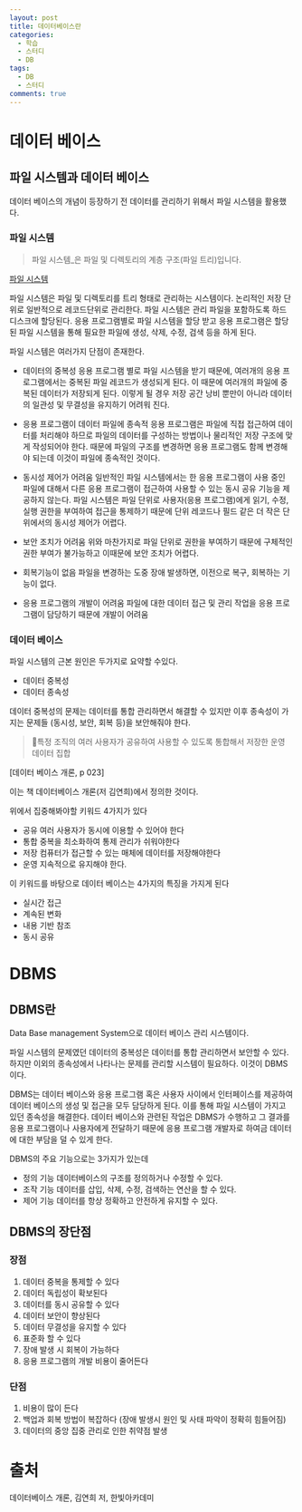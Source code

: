 ```yaml
---
layout: post
title: 데이터베이스란
categories:
  - 학습
  - 스터디
  - DB
tags:
  - DB
  - 스터디
comments: true
---
```

# 데이터 베이스

## 파일 시스템과 데이터 베이스

데이터 베이스의 개념이 등장하기 전 데이터를 관리하기 위해서 파일 시스템을 활용했다.
### 파일 시스템

> 파일 시스템_은 파일 및 디렉토리의 계층 구조(파일 트리)입니다.

[파일 시스템](https://www.ibm.com/docs/ko/aix/7.2?topic=management-file-systems)

파일 시스템은 파일 및 디렉토리를 트리 형태로 관리하는 시스템이다. 논리적인 저장 단위로 일반적으로 레코드단위로 관리한다. 파일 시스템은 관리 파일을 포함하도록 하드 디스크에 할당된다. 응용 프로그램별로 파일 시스템을 할당 받고 응용 프로그램은 할당된 파일 시스템을 통해 필요한 파일에 생성, 삭제, 수정, 검색 등을 하게 된다.

파일 시스템은 여러가지 단점이 존재한다.

- 데이터의 중복성
  응용 프로그램 별로 파일 시스템을 받기 때문에, 여러개의 응용 프로그램에서는 중복된 파일 레코드가 생성되게 된다. 이 때문에 여러개의 파일에 중복된 데이터가 저장되게 된다. 이렇게 될 경우 저장 공간 낭비 뿐만이 아니라 데이터의 일관성 및 무결성을 유지하기 어려워 진다.
  
- 응용 프로그램이 데이터 파일에 종속적
  응용 프로그램은 파일에 직접 접근하여 데이터를 처리해야 하므로 파일의 데이터를 구성하는 방법이나 물리적인 저장 구조에 맞게 작성되어야 한다. 때문에 파일의 구조를 변경하면 응용 프로그램도 함께 변경해야 되는데 이것이 파일에 종속적인 것이다.
  
- 동시성 제어가 어려움
  일반적인 파일 시스템에서는 한 응용 프로그램이 사용 중인 파일에 대해서 다른 응용 프로그램이 접근하여 사용할 수 있는 동시 공유 기능을 제공하지 않는다.
  파일 시스템은 파일 단위로 사용자(응용 프로그램)에게 읽기, 수정, 실행 권한을 부여하여 접근을 통제하기 때문에 단위 레코드나 필드 같은 더 작은 단위에서의 동시성 제어가 어렵다.
  
- 보안 조치가 어려움
  위와 마찬가지로 파일 단위로 권한을 부여하기 때문에 구체적인 권한 부여가 불가능하고 이때문에 보안 조치가 어렵다.
  
- 회복기능이 없음
  파일을 변경하는 도중 장애 발생하면, 이전으로 복구, 회복하는 기능이 없다.
  
- 응용 프로그램의 개발이 어려움
  파일에 대한 데이터 접근 및 관리 작업을 응용 프로그램이 담당하기 때문에 개발이 어려움
### 데이터 베이스
파일 시스템의 근본 원인은 두가지로 요약할 수있다.

- 데이터 중복성
- 데이터 종속성

데이터 중복성의 문제는 데이터를 통합 관리하면서 해결할 수 있지만 이후 종속성이 가지는 문제들 (동시성, 보안, 회복 등)을 보안해줘야 한다.

> 특정 조직의 여러 사용자가 공유하여 사용할 수 있도록 통합해서 저장한 운영 데이터 집합

[데이터 베이스 개론, p 023]

이는 책 데이터베이스 개론(저 김연희)에서 정의한 것이다.

위에서 집중해봐야할 키워드 4가지가 있다

- 공유
  여러 사용자가 동시에 이용할 수 있어야 한다
- 통합
  중복을 최소화하여 통제 관리가 쉬워야한다
- 저장
  컴퓨터가 접근할 수 있는 매체에 데이터를 저장해야한다
- 운영
  지속적으로 유지해야 한다.

이 키워드를 바탕으로 데이터 베이스는 4가지의 특징을 가지게 된다

- 실시간 접근
- 계속된 변화
- 내용 기반 참조
- 동시 공유

# DBMS
## DBMS란
Data Base management System으로 데이터 베이스 관리 시스템이다.

파일 시스템의 문제였던 데이터의 중복성은 데이터를 통합 관리하면서 보안할 수 있다. 하지만 이외의 종속성에서 나타나는 문제를 관리할 시스템이 필요하다. 이것이 DBMS이다.

DBMS는 데이터 베이스와 응용 프로그램 혹은 사용자 사이에서 인터페이스를 제공하여 데이터 베이스의 생성 및 접근을 모두 담당하게 된다. 이를 통해 파일 시스템이 가지고 있던 종속성을 해결한다. 데이터 베이스와 관련된 작업은 DBMS가 수행하고 그 결과를 응용 프로그램이나 사용자에게 전달하기 때문에 응용 프로그램 개발자로 하여금 데이터에 대한 부담을 덜 수 있게 한다.

DBMS의 주요 기능으로는 3가지가 있는데

- 정의 기능
  데이터베이스의 구조를 정의하거나 수정할 수 있다.
- 조작 기능
  데이터를 삽입, 삭제, 수정, 검색하는 연산을 할 수 있다.
- 제어 기능
  데이터를 항상 정확하고 안전하게 유지할 수 있다.

## DBMS의 장단점
### 장점
1. 데이터 중복을 통제할 수 있다
2. 데이터 독립성이 확보된다
3. 데이터를 동시 공유할 수 있다
4. 데이터 보안이 향상된다
5. 데이터 무결성을 유지할 수 있다
6. 표준화 할 수 있다
7. 장애 발생 시 회복이 가능하다
8. 응용 프로그램의 개발 비용이 줄어든다
### 단점
1. 비용이 많이 든다
2. 백업과 회복 방법이 복잡하다 (장애 발생시 원인 및 사태 파악이 정확히 힘들어짐)
3. 데이터의 중앙 집중 관리로 인한 취약점 발생


# 출처
데이터베이스 개론, 김연희 저, 한빛아카데미
